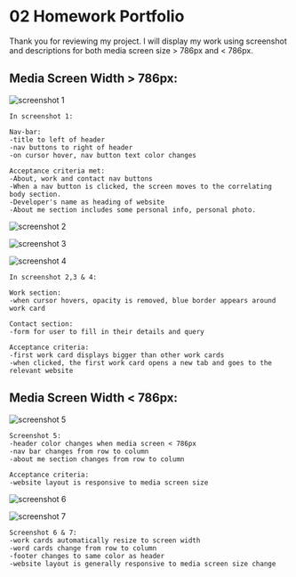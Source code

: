 # 02 Homework Portfolio

Thank you for reviewing my project. I will display my work using screenshot and descriptions for both media screen size > 786px and < 786px.

## Media Screen Width > 786px:


![screenshot 1](./assets/images/screenshot1.png)
```
In screenshot 1:

Nav-bar:
-title to left of header
-nav buttons to right of header
-on cursor hover, nav button text color changes

Acceptance criteria met:
-About, work and contact nav buttons
-When a nav button is clicked, the screen moves to the correlating body section.
-Developer's name as heading of website
-About me section includes some personal info, personal photo.
```

![screenshot 2](./assets/images/screenshot2.png)

![screenshot 3](./assets/images/screenshot3.png)

![screenshot 4](./assets/images/screenshot4.png)

```
In screenshot 2,3 & 4:

Work section:
-when cursor hovers, opacity is removed, blue border appears around work card

Contact section:
-form for user to fill in their details and query

Acceptance criteria:
-first work card displays bigger than other work cards
-when clicked, the first work card opens a new tab and goes to the relevant website
```

## Media Screen Width < 786px:

![screenshot 5](./assets/images/screenshot5.png)

```
Screenshot 5:
-header color changes when media screen < 786px
-nav bar changes from row to column
-about me section changes from row to column

Acceptance criteria:
-website layout is responsive to media screen size

```

![screenshot 6](./assets/images/screenshot6.png)

![screenshot 7](./assets/images/screenshot8.png)

```
Screenshot 6 & 7:
-work cards automatically resize to screen width
-word cards change from row to column
-footer changes to same color as header
-website layout is generally responsive to media screen size change

```